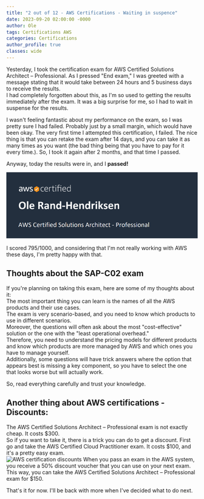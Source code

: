 ```yaml
---
title: "2 out of 12 - AWS Certifications - Waiting in suspence"
date: 2023-09-20 02:00:00 -0000
author: Ole
tags: Certifications AWS
categories: Certifications
author_profile: true
classes: wide
---
```


Yesterday, I took the certification exam for AWS Certified Solutions Architect – Professional. As I pressed "End exam," I was greeted with a message stating that it would take between 24 hours and 5 business days to receive the results.  
I had completely forgotten about this, as I'm so used to getting the results immediately after the exam. It was a big surprise for me, so I had to wait in suspense for the results.

I wasn't feeling fantastic about my performance on the exam, so I was pretty sure I had failed. Probably just by a small margin, which would have been okay. The very first time I attempted this certification, I failed. The nice thing is that you can retake the exam after 14 days, and you can take it as many times as you want (the bad thing being that you have to pay for it every time.). So, I took it again after 2 months, and that time I passed.

Anyway, today the results were in, and I **passed!**

![AWS Certified Solutions Architect – Professional](../assets/images/certification2/certification.png)

I scored 795/1000, and considering that I'm not really working with AWS these days, I'm pretty happy with that.

## Thoughts about the SAP-C02 exam
If you're planning on taking this exam, here are some of my thoughts about it:  
The most important thing you can learn is the names of all the AWS products and their use cases.  
The exam is very scenario-based, and you need to know which products to use in different scenarios.  
Moreover, the questions will often ask about the most "cost-effective" solution or the one with the "least operational overhead."  
Therefore, you need to understand the pricing models for different products and know which products are more managed by AWS and which ones you have to manage yourself.  
Additionally, some questions will have trick answers where the option that appears best is missing a key component, so you have to select the one that looks worse but will actually work.

So, read everything carefully and trust your knowledge.


## Another thing about AWS certifications - Discounts:
The AWS Certified Solutions Architect – Professional exam is not exactly cheap. It costs $300.  
So if you want to take it, there is a trick you can do to get a discount. 
First go and take the AWS Certified Cloud Practitioner exam. It costs $100, and it's a pretty easy exam.  
![AWS certification discounts](../assets/images/certification3/aws-discounts.png)
When you pass an exam in the AWS system, you receive a 50% discount voucher that you can use on your next exam.  
This way, you can take the AWS Certified Solutions Architect – Professional exam for $150.


That's it for now. I'll be back with more when I've decided what to do next.